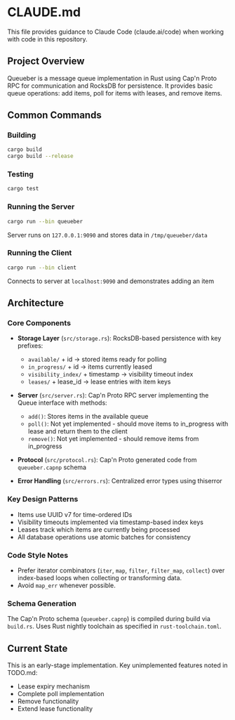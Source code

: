 # CLAUDE.md

This file provides guidance to Claude Code (claude.ai/code) when working with code in this repository.

## Project Overview

Queueber is a message queue implementation in Rust using Cap'n Proto RPC for communication and RocksDB for persistence. It provides basic queue operations: add items, poll for items with leases, and remove items.

## Common Commands

### Building
```bash
cargo build
cargo build --release
```

### Testing
```bash
cargo test
```

### Running the Server
```bash
cargo run --bin queueber
```
Server runs on `127.0.0.1:9090` and stores data in `/tmp/queueber/data`

### Running the Client
```bash
cargo run --bin client
```
Connects to server at `localhost:9090` and demonstrates adding an item

## Architecture

### Core Components

- **Storage Layer** (`src/storage.rs`): RocksDB-based persistence with key prefixes:
  - `available/` + id → stored items ready for polling
  - `in_progress/` + id → items currently leased
  - `visibility_index/` + timestamp → visibility timeout index
  - `leases/` + lease_id → lease entries with item keys

- **Server** (`src/server.rs`): Cap'n Proto RPC server implementing the Queue interface with methods:
  - `add()`: Stores items in the available queue
  - `poll()`: Not yet implemented - should move items to in_progress with lease and return them to the client
  - `remove()`: Not yet implemented - should remove items from in_progress

- **Protocol** (`src/protocol.rs`): Cap'n Proto generated code from `queueber.capnp` schema

- **Error Handling** (`src/errors.rs`): Centralized error types using thiserror

### Key Design Patterns

- Items use UUID v7 for time-ordered IDs
- Visibility timeouts implemented via timestamp-based index keys
- Leases track which items are currently being processed
- All database operations use atomic batches for consistency

### Code Style Notes

- Prefer iterator combinators (`iter`, `map`, `filter`, `filter_map`, `collect`) over index-based loops when collecting or transforming data.
- Avoid `map_err` whenever possible.

### Schema Generation

The Cap'n Proto schema (`queueber.capnp`) is compiled during build via `build.rs`. Uses Rust nightly toolchain as specified in `rust-toolchain.toml`.

## Current State

This is an early-stage implementation. Key unimplemented features noted in TODO.md:
- Lease expiry mechanism
- Complete poll implementation
- Remove functionality
- Extend lease functionality
